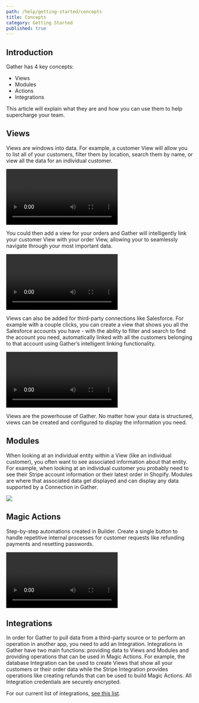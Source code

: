 ```yaml
---
path: /help/getting-started/concepts
title: Concepts
category: Getting Started
published: true
---
```


## Introduction

Gather has 4 key concepts:

-   Views
-   Modules
-   Actions
-   Integrations

This article will explain what they are and how you can use them to help supercharge your team.

## Views

Views are windows into data. For example, a customer View will allow you to list all of your customers, filter them by location, search them by name, or view all the data for an individual customer.

<video autoplay loop>
    <source src="/assets/list-view.mp4" />
</video>

You could then add a view for your orders and Gather will intelligently link your customer View with your order View, allowing your to seamlessly navigate through your most important data.

<video autoplay loop>
    <source src="/assets/linked-data.mp4" />
</video>

Views can also be added for third-party connections like Salesforce. For example with a couple clicks, you can create a view that shows you all the Salesforce accounts you have - with the ability to filter and search to find the account you need, automatically linked with all the customers belonging to that account using Gather’s intelligent linking functionality.

<video autoplay loop>
    <source src="/assets/third-party-linking.mp4" />
</video>

Views are the powerhouse of Gather. No matter how your data is structured, views can be created and configured to display the information you need.

## Modules

When looking at an individual entity within a View (like an individual customer), you often want to see associated information about that entity. For example, when looking at an individual customer you probably need to see their Stripe account information or their latest order in Shopify. Modules are where that associated data get displayed and can display any data supported by a Connection in Gather.

![](/assets/third-party-module.png)

## Magic Actions

Step-by-step automations created in Builder. Create a single button to handle repetitive internal processes for customer requests like refunding payments and resetting passwords.

<video autoplay loop>
    <source src="/assets/configure-action.mp4" />
</video>

## Integrations

In order for Gather to pull data from a third-party source or to perform an operation in another app, you need to add an Integration. Integrations in Gather have two main functions: providing data to Views and Modules and providing operations that can be used in Magic Actions. For example, the database Integration can be used to create Views that show all your customers or their order data while the Stripe Integration provides operations like creating refunds that can be used to build Magic Actions. All Integration credentials are securely encrypted.

For our current list of integrations, [see this list](/integrations).
